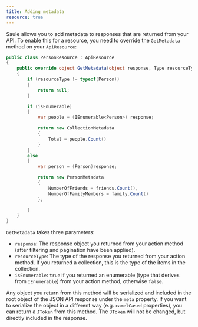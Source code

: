 ```yaml
---
title: Adding metadata
resource: true
---
```


Saule allows you to add metadata to responses that are returned from your API. To
enable this for a resource, you need to override the `GetMetadata` method on your
`ApiResource`:

```csharp
public class PersonResource : ApiResource
{
    public override object GetMetadata(object response, Type resourceType, bool isEnumerable)
    {
        if (resourceType != typeof(Person))
        {
            return null;
        }

        if (isEnumerable)
        {
            var people = (IEnumerable<Person>) response;

            return new CollectionMetadata
            {
                Total = people.Count()
            }
        }
        else
        {
            var person = (Person)response;

            return new PersonMetadata
            {
                NumberOfFriends = friends.Count(),
                NumberOfFamilyMembers = family.Count()
            };

        }
    }
}
```

`GetMetadata` takes three parameters:

- `response`: The response object you returned from your action method (after filtering and pagination have been applied).
- `resourceType`: The type of the response you returned from your action method. If you returned a collection, this is the type of the items in the collection.
- `isEnumerable`: `true` if you returned an enumerable (type that derives from `IEnumerable`) from your action method, otherwise `false`.

Any object you return from this method will be serialized and included in the root object of the JSON API response under the `meta` property.
If you want to serialize the object in a different way (e.g. `camelCased` properties), you can return a `JToken` from this method. The `JToken`
will not be changed, but directly included in the response.